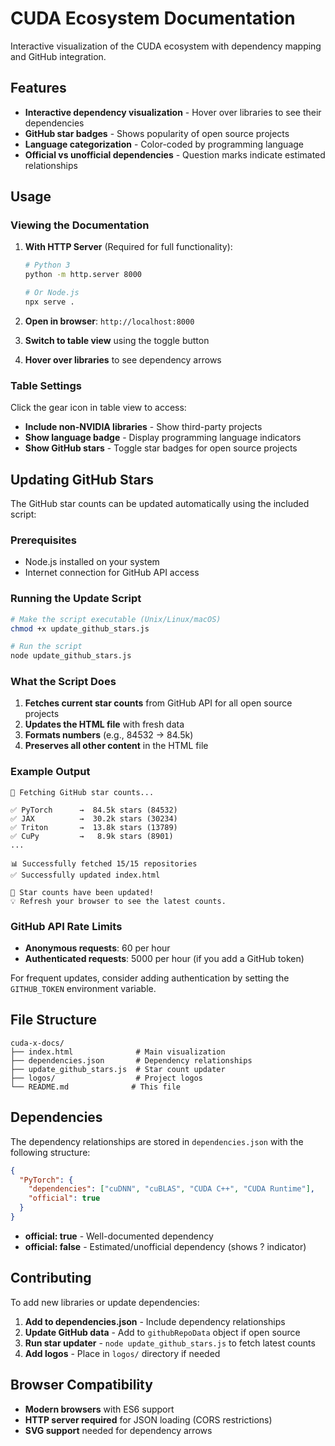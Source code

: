 # CUDA Ecosystem Documentation

Interactive visualization of the CUDA ecosystem with dependency mapping and GitHub integration.

## Features

- **Interactive dependency visualization** - Hover over libraries to see their dependencies
- **GitHub star badges** - Shows popularity of open source projects
- **Language categorization** - Color-coded by programming language
- **Official vs unofficial dependencies** - Question marks indicate estimated relationships

## Usage

### Viewing the Documentation

1. **With HTTP Server** (Required for full functionality):
   ```bash
   # Python 3
   python -m http.server 8000
   
   # Or Node.js
   npx serve .
   ```
   
2. **Open in browser**: `http://localhost:8000`

3. **Switch to table view** using the toggle button

4. **Hover over libraries** to see dependency arrows

### Table Settings

Click the gear icon in table view to access:
- **Include non-NVIDIA libraries** - Show third-party projects
- **Show language badge** - Display programming language indicators  
- **Show GitHub stars** - Toggle star badges for open source projects

## Updating GitHub Stars

The GitHub star counts can be updated automatically using the included script:

### Prerequisites

- Node.js installed on your system
- Internet connection for GitHub API access

### Running the Update Script

```bash
# Make the script executable (Unix/Linux/macOS)
chmod +x update_github_stars.js

# Run the script
node update_github_stars.js
```

### What the Script Does

1. **Fetches current star counts** from GitHub API for all open source projects
2. **Updates the HTML file** with fresh data
3. **Formats numbers** (e.g., 84532 → 84.5k)
4. **Preserves all other content** in the HTML file

### Example Output

```
🚀 Fetching GitHub star counts...

✅ PyTorch      →  84.5k stars (84532)
✅ JAX          →  30.2k stars (30234)  
✅ Triton       →  13.8k stars (13789)
✅ CuPy         →   8.9k stars (8901)
...

📊 Successfully fetched 15/15 repositories
✅ Successfully updated index.html

🎉 Star counts have been updated!
💡 Refresh your browser to see the latest counts.
```

### GitHub API Rate Limits

- **Anonymous requests**: 60 per hour
- **Authenticated requests**: 5000 per hour (if you add a GitHub token)

For frequent updates, consider adding authentication by setting the `GITHUB_TOKEN` environment variable.

## File Structure

```
cuda-x-docs/
├── index.html              # Main visualization
├── dependencies.json       # Dependency relationships  
├── update_github_stars.js  # Star count updater
├── logos/                  # Project logos
└── README.md              # This file
```

## Dependencies

The dependency relationships are stored in `dependencies.json` with the following structure:

```json
{
  "PyTorch": {
    "dependencies": ["cuDNN", "cuBLAS", "CUDA C++", "CUDA Runtime"],
    "official": true
  }
}
```

- **official: true** - Well-documented dependency
- **official: false** - Estimated/unofficial dependency (shows ? indicator)

## Contributing

To add new libraries or update dependencies:

1. **Add to dependencies.json** - Include dependency relationships
2. **Update GitHub data** - Add to `githubRepoData` object if open source
3. **Run star updater** - `node update_github_stars.js` to fetch latest counts
4. **Add logos** - Place in `logos/` directory if needed

## Browser Compatibility

- **Modern browsers** with ES6 support
- **HTTP server required** for JSON loading (CORS restrictions)
- **SVG support** needed for dependency arrows 